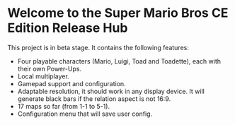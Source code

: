 # Welcome to the Super Mario Bros CE Edition Release Hub

This project is in beta stage. It contains the following features:

- Four playable characters (Mario, Luigi, Toad and Toadette), each with their own Power-Ups.
- Local multiplayer.
- Gamepad support and configuration.
- Adaptable resolution, it should work in any display device. It will generate black bars if the relation aspect is not 16:9.
- 17 maps so far (from 1-1 to 5-1).
- Configuration menu that will save user config.
